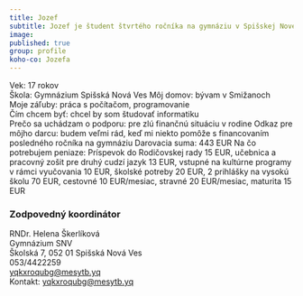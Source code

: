 ```yaml
---
title: Jozef
subtitle: Jozef je študent štvrtého ročníka na gymnáziu v Spišskej Novej Vsi.  
image: 
published: true
group: profile
koho-co: Jozefa
---
```

Vek: 17 rokov  
Škola: Gymnázium Spišská Nová Ves 
Môj domov: bývam v Smižanoch  
Moje záľuby: práca s počítačom, programovanie  
Čím chcem byť: chcel by som študovať informatiku  
Prečo sa uchádzam o podporu: pre zlú finančnú situáciu v rodine
Odkaz pre môjho darcu: budem veľmi rád, keď mi niekto pomôže s financovaním posledného ročníka na gymnáziu
Darovacia suma: 443 EUR 
Na čo potrebujem peniaze: Príspevok do Rodičovskej rady 15 EUR, učebnica a pracovný zošit pre druhý cudzí jazyk 13 EUR,
vstupné na kultúrne programy v rámci vyučovania 10 EUR, školské potreby 20 EUR, 2 prihlášky na vysokú školu 70 EUR, cestovné 10 EUR/mesiac, stravné 20 EUR/mesiac, maturita 15 EUR

### Zodpovedný koordinátor

RNDr. Helena Škerlíková  
Gymnázium SNV  
Školská 7, 052 01 Spišská Nová Ves  
053/4422259  
<yqkxroqubg@mesytb.yq>  
Kontakt: <yqkxroqubg@mesytb.yq>  
